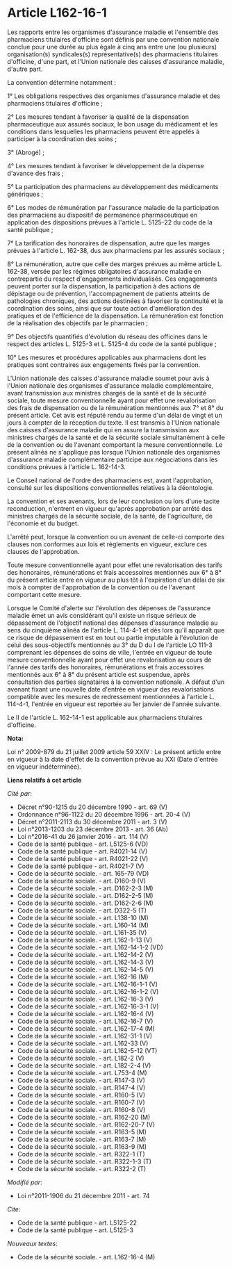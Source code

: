 # Article L162-16-1

Les rapports entre les organismes d'assurance maladie et l'ensemble des pharmaciens titulaires d'officine sont définis par
une convention nationale conclue pour une durée au plus égale à cinq ans entre une (ou plusieurs) organisation(s)
syndicales(s) représentative(s) des pharmaciens titulaires d'officine, d'une part, et l'Union nationale des caisses
d'assurance maladie, d'autre part.

La convention détermine notamment :

1° Les obligations respectives des organismes d'assurance maladie et des pharmaciens titulaires d'officine ;

2° Les mesures tendant à favoriser la qualité de la dispensation pharmaceutique aux assurés sociaux, le bon usage du
médicament et les conditions dans lesquelles les pharmaciens peuvent être appelés à participer à la coordination des soins ;

3° (Abrogé) ; 

4° Les mesures tendant à favoriser le développement de la dispense d'avance des frais ;

5° La participation des pharmaciens au développement des médicaments génériques ;

6° Les modes de rémunération par l'assurance maladie de la participation des pharmaciens au dispositif de permanence
pharmaceutique en application des dispositions prévues à l'article L. 5125-22 du code de la santé publique ;

7° La tarification des honoraires de dispensation, autre que les marges prévues à l'article L. 162-38, dus aux pharmaciens
par les assurés sociaux ;

8° La rémunération, autre que celle des marges prévues au même article L. 162-38, versée par les régimes obligatoires
d'assurance maladie en contrepartie du respect d'engagements individualisés. Ces engagements peuvent porter sur la
dispensation, la participation à des actions de dépistage ou de prévention, l'accompagnement de patients atteints de
pathologies chroniques, des actions destinées à favoriser la continuité et la coordination des soins, ainsi que sur toute
action d'amélioration des pratiques et de l'efficience de la dispensation. La rémunération est fonction de la réalisation des
objectifs par le pharmacien ;

9° Des objectifs quantifiés d'évolution du réseau des officines dans le respect des articles L. 5125-3 et L. 5125-4 du code
de la santé publique ;

10° Les mesures et procédures applicables aux pharmaciens dont les pratiques sont contraires aux engagements fixés par la
convention.

L'Union nationale des caisses d'assurance maladie soumet pour avis à l'Union nationale des organismes d'assurance maladie
complémentaire, avant transmission aux ministres chargés de la santé et de la sécurité sociale, toute mesure conventionnelle
ayant pour effet une revalorisation des frais de dispensation ou de la rémunération mentionnés aux 7° et 8° du présent
article. Cet avis est réputé rendu au terme d'un délai de vingt et un jours à compter de la réception du texte. Il est
transmis à l'Union nationale des caisses d'assurance maladie qui en assure la transmission aux ministres chargés de la santé
et de la sécurité sociale simultanément à celle de la convention ou de l'avenant comportant la mesure conventionnelle. Le
présent alinéa ne s'applique pas lorsque l'Union nationale des organismes d'assurance maladie complémentaire participe aux
négociations dans les conditions prévues à l'article L. 162-14-3.

Le Conseil national de l'ordre des pharmaciens est, avant l'approbation, consulté sur les dispositions conventionnelles
relatives à la déontologie.

La convention et ses avenants, lors de leur conclusion ou lors d'une tacite reconduction, n'entrent en vigueur qu'après
approbation par arrêté des ministres chargés de la sécurité sociale, de la santé, de l'agriculture, de l'économie et du
budget.

L'arrêté peut, lorsque la convention ou un avenant de celle-ci comporte des clauses non conformes aux lois et règlements en
vigueur, exclure ces clauses de l'approbation.

Toute mesure conventionnelle ayant pour effet une revalorisation des tarifs des honoraires, rémunérations et frais
accessoires mentionnés aux 6° à 8° du présent article entre en vigueur au plus tôt à l'expiration d'un délai de six mois à
compter de l'approbation de la convention ou de l'avenant comportant cette mesure.

Lorsque le Comité d'alerte sur l'évolution des dépenses de l'assurance maladie émet un avis considérant qu'il existe un
risque sérieux de dépassement de l'objectif national des dépenses d'assurance maladie au sens du cinquième alinéa de
l'article L. 114-4-1 et dès lors qu'il apparaît que ce risque de dépassement est en tout ou partie imputable à l'évolution de
celui des sous-objectifs mentionnés au 3° du D du I de l'article LO 111-3 comprenant les dépenses de soins de ville, l'entrée
en vigueur de toute mesure conventionnelle ayant pour effet une revalorisation au cours de l'année des tarifs des honoraires,
rémunérations et frais accessoires mentionnés aux 6° à 8° du présent article est suspendue, après consultation des parties
signataires à la convention nationale. A défaut d'un avenant fixant une nouvelle date d'entrée en vigueur des revalorisations
compatible avec les mesures de redressement mentionnées à l'article L. 114-4-1, l'entrée en vigueur est reportée au 1er
janvier de l'année suivante.

Le II de l'article L. 162-14-1 est applicable aux pharmaciens titulaires d'officine.

**Nota:**

Loi n° 2009-879 du 21 juillet 2009 article 59 XXIV : Le présent article entre en vigueur à la date d'effet de la convention
prévue au XXI (Date d'entrée en vigueur indéterminée).

**Liens relatifs à cet article**

_Cité par_:

  - Décret n°90-1215 du 20 décembre 1990 - art. 69 (V)
  - Ordonnance n°96-1122 du 20 décembre 1996 - art. 20-4 (V)
  - Décret n°2011-2113 du 30 décembre 2011 - art. 3 (V)
  - Loi n°2013-1203 du 23 décembre 2013 - art. 36 (Ab)
  - Loi n°2016-41 du 26 janvier 2016 - art. 114 (V)
  - Code de la santé publique - art. L5125-6 (VD)
  - Code de la santé publique - art. R4021-14 (V)
  - Code de la santé publique - art. R4021-22 (V)
  - Code de la santé publique - art. R4021-7 (V)
  - Code de la sécurité sociale. - art. 165-79 (VD)
  - Code de la sécurité sociale. - art. D160-9 (V)
  - Code de la sécurité sociale. - art. D162-2-3 (M)
  - Code de la sécurité sociale. - art. D162-2-5 (M)
  - Code de la sécurité sociale. - art. D162-2-6 (M)
  - Code de la sécurité sociale. - art. D322-5 (T)
  - Code de la sécurité sociale. - art. L138-10 (M)
  - Code de la sécurité sociale. - art. L160-14 (M)
  - Code de la sécurité sociale. - art. L161-35 (V)
  - Code de la sécurité sociale. - art. L162-1-13 (V)
  - Code de la sécurité sociale. - art. L162-14-1-2 (VD)
  - Code de la sécurité sociale. - art. L162-14-2 (V)
  - Code de la sécurité sociale. - art. L162-14-3 (V)
  - Code de la sécurité sociale. - art. L162-14-5 (V)
  - Code de la sécurité sociale. - art. L162-16 (M)
  - Code de la sécurité sociale. - art. L162-16-1-1 (V)
  - Code de la sécurité sociale. - art. L162-16-1-2 (V)
  - Code de la sécurité sociale. - art. L162-16-3 (V)
  - Code de la sécurité sociale. - art. L162-16-3-1 (V)
  - Code de la sécurité sociale. - art. L162-16-4 (V)
  - Code de la sécurité sociale. - art. L162-16-7 (V)
  - Code de la sécurité sociale. - art. L162-17-4 (M)
  - Code de la sécurité sociale. - art. L162-31-1 (V)
  - Code de la sécurité sociale. - art. L162-33 (V)
  - Code de la sécurité sociale. - art. L162-5-12 (VT)
  - Code de la sécurité sociale. - art. L182-2 (V)
  - Code de la sécurité sociale. - art. L182-2-4 (V)
  - Code de la sécurité sociale. - art. L753-4 (M)
  - Code de la sécurité sociale. - art. R147-3 (V)
  - Code de la sécurité sociale. - art. R147-4 (V)
  - Code de la sécurité sociale. - art. R160-5 (V)
  - Code de la sécurité sociale. - art. R160-7 (V)
  - Code de la sécurité sociale. - art. R160-8 (V)
  - Code de la sécurité sociale. - art. R162-20 (M)
  - Code de la sécurité sociale. - art. R162-20-7 (V)
  - Code de la sécurité sociale. - art. R163-5 (M)
  - Code de la sécurité sociale. - art. R163-7 (M)
  - Code de la sécurité sociale. - art. R163-9 (M)
  - Code de la sécurité sociale. - art. R322-1 (T)
  - Code de la sécurité sociale. - art. R322-1-3 (T)
  - Code de la sécurité sociale. - art. R322-2 (T)

_Modifié par_:

  - Loi n°2011-1906 du 21 décembre 2011 - art. 74

_Cite_:

  - Code de la santé publique - art. L5125-22
  - Code de la santé publique - art. L5125-3

_Nouveaux textes_:

  - Code de la sécurité sociale. - art. L162-16-4 (M)
